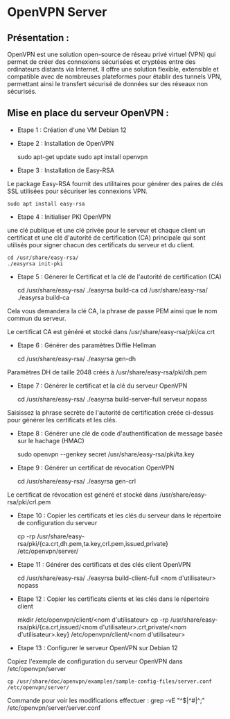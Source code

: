 # **OpenVPN Server**

## Présentation : 

OpenVPN est une solution open-source de réseau privé virtuel (VPN) qui permet de créer des connexions sécurisées et cryptées entre des ordinateurs distants via Internet. Il offre une solution flexible, extensible et compatible avec de nombreuses plateformes pour établir des tunnels VPN, permettant ainsi le transfert sécurisé de données sur des réseaux non sécurisés.

## Mise en place du serveur OpenVPN : 

- Etape 1 : Création d'une VM Debian 12

- Etape 2 : Installation de OpenVPN

    sudo apt-get update
    sudo apt install openvpn

- Etape 3 : Installation de Easy-RSA

Le package Easy-RSA fournit des utilitaires pour générer des paires de clés SSL utilisées pour sécuriser les connexions VPN.

    sudo apt install easy-rsa

- Etape 4 : Initialiser PKI OpenVPN

une clé publique et une clé privée pour le serveur et chaque client
un certificat et une clé d'autorité de certification (CA) principale qui sont utilisés pour signer chacun des certificats du serveur et du client.

    cd /usr/share/easy-rsa/
    ./easyrsa init-pki

- Etape 5 : Génerer le Certificat et la clé de l'autorité de certification (CA)

    cd /usr/share/easy-rsa/
    ./easyrsa build-ca
cd /usr/share/easy-rsa/
./easyrsa build-ca

Cela vous demandera la clé CA, la phrase de passe PEM ainsi que le nom commun du serveur.

Le certificat CA est généré et stocké dans  /usr/share/easy-rsa/pki/ca.crt

- Etape 6 : Générer des paramètres Diffie Hellman

    cd /usr/share/easy-rsa/
    ./easyrsa gen-dh

Paramètres DH de taille 2048 créés à /usr/share/easy-rsa/pki/dh.pem

- Etape 7 : Générer le certificat et la clé du serveur OpenVPN

    cd /usr/share/easy-rsa/
    ./easyrsa build-server-full serveur nopass

Saisissez la phrase secrète de l'autorité de certification créée ci-dessus pour générer les certificats et les clés.

- Etape 8 : Générer une clé de code d'authentification de message basée sur le hachage (HMAC)

    sudo openvpn --genkey secret /usr/share/easy-rsa/pki/ta.key

- Etape 9 : Générer un certificat de révocation OpenVPN

    cd /usr/share/easy-rsa/
    ./easyrsa gen-crl

Le certificat de révocation est généré et stocké dans  /usr/share/easy-rsa/pki/crl.pem

- Etape 10 : Copier les certificats et les clés du serveur dans le répertoire de configuration du serveur

    cp -rp /usr/share/easy-rsa/pki/{ca.crt,dh.pem,ta.key,crl.pem,issued,private} /etc/openvpn/server/

- Etape 11 : Générer des certificats et des clés client OpenVPN

    cd /usr/share/easy-rsa/
    ./easyrsa build-client-full <nom d'utilisateur> nopass

- Etape 12 : Copier les certificats clients et les clés dans le répertoire client

    mkdir /etc/openvpn/client/<nom d'utilisateur>
    cp -rp /usr/share/easy-rsa/pki/{ca.crt,issued/<nom d'utilisateur>.crt,private/<nom d'utilisateur>.key} /etc/openvpn/client/<nom d'utilisateur>

- Etape 13 : Configurer le serveur OpenVPN sur Debian 12

Copiez l'exemple de configuration du serveur OpenVPN dans /etc/openvpn/server

    cp /usr/share/doc/openvpn/examples/sample-config-files/server.conf /etc/openvpn/server/



Commande pour voir les modifications effectuer : 
    grep -vE "^$|^#|^;" /etc/openvpn/server/server.conf